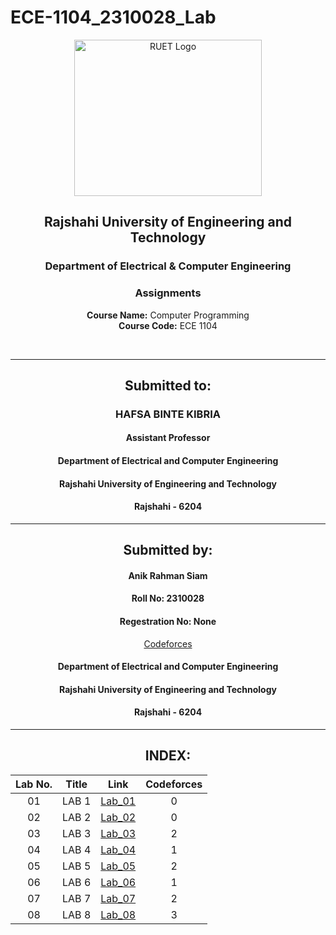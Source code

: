 # ECE-1104_2310028_Lab
<div align="center">

</div>

<p align="center">
  <img src="https://github.com/user-attachments/assets/18531be8-2a84-4bea-9027-5f1c40549dfa" alt="RUET Logo" style="width:300px;height:250px;">
</p>

<div align="center">
  
  ## **Rajshahi University of Engineering and Technology** <br> 
  ### **Department of Electrical & Computer Engineering**
  ### **Assignments**<br>
  **Course Name:** Computer Programming<br>
  **Course Code:** ECE 1104
</div>
<br>
<div align="center">

---  
##  Submitted to: 

### **HAFSA BINTE KIBRIA**
#### Assistant Professor
#### Department of Electrical and Computer Engineering
#### Rajshahi University of Engineering and Technology
#### Rajshahi - 6204

---

## Submitted by:

#### Anik Rahman Siam
#### Roll No: 2310028
#### Regestration No: None
[Codeforces]( https://codeforces.com/profile/Nimda_672 )
#### Department of Electrical and Computer Engineering
#### Rajshahi University of Engineering and Technology
#### Rajshahi - 6204

---
</div>

<div align="center">
  
## INDEX:

| Lab No. | Title | Link | Codeforces |
| :---: | :---: | :---: |:---: |
| 01 |                    LAB 1                   | [Lab_01]( https://github.com/Nimda6720/ECE-1140_2310028/blob/main/link/Lab_01.md ) |0|
| 02 |                    LAB 2                   | [Lab_02](https://github.com/Nimda6720/ECE-1104_2310028/blob/main/link/lab_2.md )   |0| 
| 03 |                    LAB 3                   | [Lab_03](https://github.com/Nimda6720/ECE-1104_2310028/blob/main/Lab_3.md)         |2|
| 04 |                    LAB 4                   | [Lab_04](https://github.com/Nimda6720/ECE-1104_2310028/blob/main/link/lab_04.md)   |1|
| 05 |                    LAB 5                   | [Lab_05](https://github.com/Nimda6720/ECE-1104_2310028/blob/main/link/Lab_05.md)   |2|
| 06 |                    LAB 6                   | [Lab_06](https://github.com/Nimda6720/ECE-1104_2310028/blob/main/link/Lab_06.md)   |1|
| 07 |                    LAB 7                   | [Lab_07](https://github.com/Nimda6720/ECE-1104_2310028/blob/main/link/Lab_07.md)   |2|
| 08 |                    LAB 8                   | [Lab_08](https://github.com/Nimda6720/ECE-1104_2310028/blob/main/link/lab_8.md)   |3|
</div>
